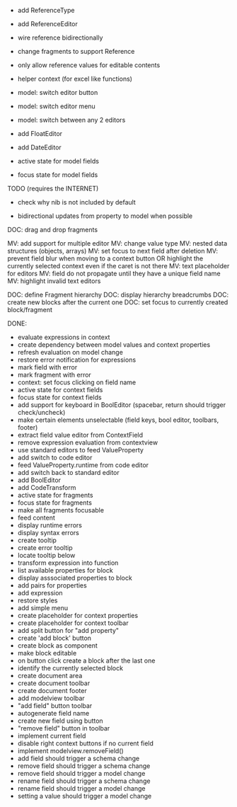 - add ReferenceType
- add ReferenceEditor
- wire reference bidirectionally
- change fragments to support Reference
- only allow reference values for editable contents

- helper context (for excel like functions)

- model: switch editor button
- model: switch editor menu
- model: switch between any 2 editors

- add FloatEditor
- add DateEditor

- active state for model fields
- focus state for model fields

TODO (requires the INTERNET)
- check why nib is not included by default

- bidirectional updates from property to model when possible

DOC: drag and drop fragments

MV: add support for multiple editor
MV: change value type
MV: nested data structures (objects, arrays)
MV: set focus to next field after deletion
MV: prevent field blur when moving to a context button OR highlight the currently selected context even if the caret is not there
MV: text placeholder for editors
MV: field do not propagate until they have a unique field name
MV: highlight invalid text editors

DOC: define Fragment hierarchy
DOC: display hierarchy breadcrumbs
DOC: create new blocks after the current one
DOC: set focus to currently created block/fragment

DONE:

+ evaluate expressions in context
+ create dependency between model values and context properties
+ refresh evaluation on model change
+ restore error notification for expressions
+ mark field with error
+ mark fragment with error
+ context: set focus clicking on field name
+ active state for context fields
+ focus state for context fields
+ add support for keyboard in BoolEditor (spacebar, return should trigger check/uncheck)
+ make certain elements unselectable (field keys, bool editor, toolbars, footer)
+ extract field value editor from ContextField
+ remove expression evaluation from contextview
+ use standard editors to feed ValueProperty
+ add switch to code editor
+ feed ValueProperty.runtime from code editor
+ add switch back to standard editor
+ add BoolEditor
+ add CodeTransform
+ active state for fragments
+ focus state for fragments
+ make all fragments focusable
+ feed content
+ display runtime errors
+ display syntax errors
+ create tooltip
+ create error tooltip
+ locate tooltip below
+ transform expression into function
+ list available properties for block
+ display asssociated properties to block
+ add pairs for properties
+ add expression
+ restore styles
+ add simple menu
+ create placeholder for context properties
+ create placeholder for context toolbar
+ add split button for "add property"
+ create 'add block' button
+ create block as component
+ make block editable
+ on button click create a block after the last one
+ identify the currently selected block
+ create document area
+ create document toolbar
+ create document footer
+ add modelview toolbar
+ "add field" button toolbar
+ autogenerate field name
+ create new field using button
+ "remove field" button in toolbar
+ implement current field
+ disable right context buttons if no current field
+ implement modelview.removeField()
+ add field should trigger a schema change
+ remove field should trigger a schema change
+ remove field should trigger a model change
+ rename field should trigger a schema change
+ rename field should trigger a model change
+ setting a value should trigger a model change
